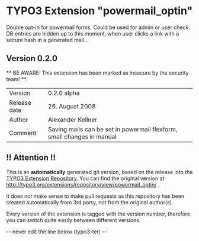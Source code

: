 # TYPO3 Extension "powermail_optin"
Double opt-in for powermail forms. Could be used for admin or user check. DB entries are hidden up to this moment, when user clicks a link with a secure hash in a generated mail...

## Version 0.2.0
** BE AWARE: This extension has been marked as insecure by the security team! **.



<table>
	<tr><td>Version</td><td>0.2.0 alpha</td></tr>
	<tr><td>Release date</td><td>26. August 2008</td></tr>
	<tr><td>Author</td><td>Alexander Kellner</td></tr>
	<tr><td>Comment</td><td>Saving mails can be set in powermail flexform, small changes in manual</td></tr>
</table>

## !! Attention !!
This is an **automatically** generated git version, based on the release into the [TYPO3 Extension Repository](http://www.typo3.org/extensions/).
You can find the original version at http://typo3.org/extensions/repository/view/powermail_optin/ .

It does not make sense to make pull requests as this repository has been created automatically from 3rd party, not from the original author(s).

Every version of the extension is tagged with the version number, therefore you can switch quite easily between different versions.


-- never edit the line below (typo3-ter) --